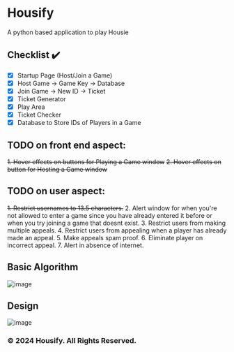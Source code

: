 # Housify
A python based application to play Housie
## Checklist ✔️
- [x] Startup Page (Host/Join a Game)
- [x] Host Game -> Game Key -> Database
- [x] Join Game -> New ID -> Ticket
- [x] Ticket Generator
- [x] Play Area
- [x] Ticket Checker
- [x] Database to Store IDs of Players in a Game

## TODO on front end aspect:
~~1. Hover effects on buttons for Playing a Game window~~
~~2. Hover effects on button for Hosting a Game window~~

## TODO on user aspect:
~~1. Restrict usernames to 13.5 characters.~~
2. Alert window for when you're not allowed to enter a game since you have already entered it before or when you try joining a game that doesnt exist.
3. Restrict users from making multiple appeals.
4. Restrict users from appealing when a player has already made an appeal.
5. Make appeals spam proof.
6. Eliminate player on incorrect appeal.
7. Alert in absence of internet.

## Basic Algorithm
![image](https://github.com/Faizaan-Nasir/Housify/assets/82143161/1adb3d8a-5049-46f8-a442-209e1e995b4f)

## Design
![image](https://github.com/Faizaan-Nasir/Housify/assets/82143161/ef72a8e9-26cb-4219-b51d-a9b170a42bbf)

### © 2024 Housify. All Rights Reserved.
